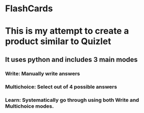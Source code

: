 # FlashCards

# This is my attempt to create a product similar to Quizlet

## It uses python and includes 3 main modes
### Write: Manually write answers
### Multichoice: Select out of 4 possible answers
### Learn: Systematically go through using both Write and Multichoice modes.

